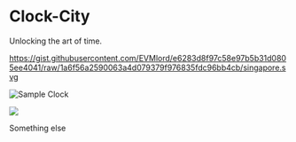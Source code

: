 # Clock-City
Unlocking the art of time.



https://gist.githubusercontent.com/EVMlord/e6283d8f97c58e97b5b31d0805ee4041/raw/1a6f56a2590063a4d079379f976835fdc96bb4cb/singapore.svg


![Sample Clock](https://gist.githubusercontent.com/EVMlord/e6283d8f97c58e97b5b31d0805ee4041/raw/1a6f56a2590063a4d079379f976835fdc96bb4cb/singapore.svg)



<img src="https://gist.github.com/EVMlord/e6283d8f97c58e97b5b31d0805ee4041">

<script src="https://gist.github.com/EVMlord/e6283d8f97c58e97b5b31d0805ee4041.js"></script>







Something else

